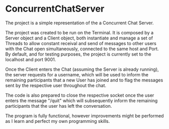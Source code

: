 # ConcurrentChatServer

The project is a simple representation of the a Concurrent Chat Server.

The project was created to be run on the Terminal.
It is composed by a Server object and a Client object, both instantiate and manage a set of Threads to allow constant receival and send of messages to other users with the Chat open simultaneously, connected to the same host and Port. 
By default, and for testing purposes, the project is currently set to the localhost and port 9001.

Once the Client enters the Chat (assuming the Server is already running), the server requests for a username, which will be used to inform the remaining participants that a new User has joined and to flag the messages sent by the respective user throughout the chat.

The code is also prepared to close the respective socket once the user enters the message "/quit" which will subsequently inform the remaining participants that the user has left the conversation.

The program is fully functional, however improvements might be performed as I learn and perfect my own programming skills.
